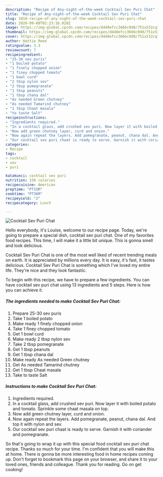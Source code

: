 ```yaml
---
description: "Recipe of Any-night-of-the-week Cocktail Sev Puri Chat"
title: "Recipe of Any-night-of-the-week Cocktail Sev Puri Chat"
slug: 1010-recipe-of-any-night-of-the-week-cocktail-sev-puri-chat
date: 2020-09-08T02:23:16.028Z
image: https://img-global.cpcdn.com/recipes/d448efcc3666c9d0/751x532cq70/cocktail-sev-puri-chat-recipe-main-photo.jpg
thumbnail: https://img-global.cpcdn.com/recipes/d448efcc3666c9d0/751x532cq70/cocktail-sev-puri-chat-recipe-main-photo.jpg
cover: https://img-global.cpcdn.com/recipes/d448efcc3666c9d0/751x532cq70/cocktail-sev-puri-chat-recipe-main-photo.jpg
author: Hattie Reed
ratingvalue: 3.3
reviewcount: 7
recipeingredient:
- "25-30 sev puris"
- "1 boiled potato"
- "1 finely chopped onion"
- "1 finey chopped tomato"
- "1 bowl curd"
- "2 tbsp nylon sev"
- "2 tbsp pomegranate"
- "1 tbsp peanuts"
- "1 tbsp chana dal"
- "As needed Green chutney"
- "As needed Tamarind chutney"
- "1 tbsp Chaat masala"
- "to taste Salt"
recipeinstructions:
- "Ingredients required."
- "In a cocktail glass, add crushed sev puri. Now layer it with boiled potato and tomato. Sprinkle some chaat masala on top."
- "Now add green chutney layer, curd and onion."
- "Now again repeat the layers. Add pomegranate, peanut, chana dal. And top it with nylon and sev."
- "Our cocktail sev puri chaat is ready to serve. Garnish it with coriander and pomegranate."
categories:
- Recipe
tags:
- cocktail
- sev
- puri

katakunci: cocktail sev puri 
nutrition: 158 calories
recipecuisine: American
preptime: "PT15M"
cooktime: "PT36M"
recipeyield: "2"
recipecategory: Lunch

---
```



![Cocktail Sev Puri Chat](https://img-global.cpcdn.com/recipes/d448efcc3666c9d0/751x532cq70/cocktail-sev-puri-chat-recipe-main-photo.jpg)

Hello everybody, it's Louise, welcome to our recipe page. Today, we're going to prepare a special dish, cocktail sev puri chat. One of my favorites food recipes. This time, I will make it a little bit unique. This is gonna smell and look delicious.

Cocktail Sev Puri Chat is one of the most well liked of recent trending meals on earth. It is appreciated by millions every day. It is easy, it's fast, it tastes delicious. Cocktail Sev Puri Chat is something which I've loved my entire life. They're nice and they look fantastic.




To begin with this recipe, we have to prepare a few ingredients. You can have cocktail sev puri chat using 13 ingredients and 5 steps. Here is how you can achieve it.

<!--inarticleads1-->

##### The ingredients needed to make Cocktail Sev Puri Chat:

1. Prepare 25-30 sev puris
1. Take 1 boiled potato
1. Make ready 1 finely chopped onion
1. Take 1 finey chopped tomato
1. Get 1 bowl curd
1. Make ready 2 tbsp nylon sev
1. Take 2 tbsp pomegranate
1. Get 1 tbsp peanuts
1. Get 1 tbsp chana dal
1. Make ready As needed Green chutney
1. Get As needed Tamarind chutney
1. Get 1 tbsp Chaat masala
1. Take to taste Salt




<!--inarticleads2-->

##### Instructions to make Cocktail Sev Puri Chat:

1. Ingredients required.
1. In a cocktail glass, add crushed sev puri. Now layer it with boiled potato and tomato. Sprinkle some chaat masala on top.
1. Now add green chutney layer, curd and onion.
1. Now again repeat the layers. Add pomegranate, peanut, chana dal. And top it with nylon and sev.
1. Our cocktail sev puri chaat is ready to serve. Garnish it with coriander and pomegranate.




So that's going to wrap it up with this special food cocktail sev puri chat recipe. Thanks so much for your time. I'm confident that you will make this at home. There is gonna be more interesting food in home recipes coming up. Don't forget to bookmark this page on your browser, and share it to your loved ones, friends and colleague. Thank you for reading. Go on get cooking!
